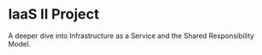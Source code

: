 # IaaS II Project
A deeper dive into Infrastructure as a Service and the Shared Responsibility Model.
